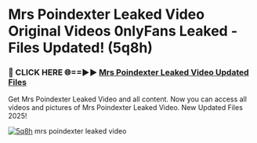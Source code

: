 # Mrs Poindexter Leaked Video Original Videos 0nlyFans Leaked - Files Updated! (5q8h)

<h3>🔴 CLICK HERE 🌐==►► <a href="https://tinyurl.com/x26r9saj" rel="nofollow">Mrs Poindexter Leaked Video Updated Files</a></h3>

Get Mrs Poindexter Leaked Video and all content. Now you can access all videos and pictures of Mrs Poindexter Leaked Video. New Updated Files 2025!

[![5q8h](https://i.imgur.com/LkgZPqh.gif)](https://tinyurl.com/x26r9saj)
mrs poindexter leaked video